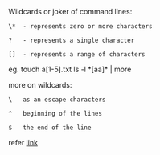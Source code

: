 Wildcards or joker of command lines:

    \*  - represents zero or more characters

    ?   - represents a single character

    []  - represents a range of characters


eg. touch a[1-5].txt
    ls -l \*[aa]\*   | more

more on wildcards:

    \   as an escape characters

    ^   beginning of the lines

    $   the end of the line

refer [link](https://www.man7.org/linux/man-pages/man7/glob.7.html) 